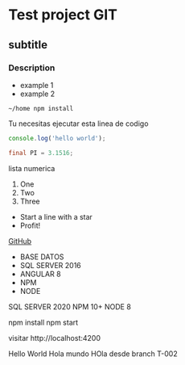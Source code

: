 # Test project GIT
## subtitle
### Description
- example 1
- example 2

```shell
~/home npm install
```

Tu necesitas ejecutar esta linea de codigo
```javascript
console.log('hello world');
```

```java
final PI = 3.1516;
```

lista numerica
1. One
2. Two
3. Three


* Start a line with a star
* Profit!

[GitHub](http://google.com)

- BASE DATOS
- SQL SERVER 2016
- ANGULAR 8
- NPM
- NODE 

SQL SERVER 2020
NPM 10+
NODE 8

npm install
npm start

visitar 
http://localhost:4200

Hello World
Hola mundo
HOla desde branch T-002


